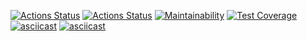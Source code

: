 [![Actions Status](https://github.com/eropka11/frontend-project-lvl2/workflows/hexlet-check/badge.svg)](https://github.com/eropka11/frontend-project-lvl2/actions)
[![Actions Status](https://github.com/eropka11/frontend-project-lvl2/workflows/eslint-check/badge.svg)](https://github.com/eropka11/frontend-project-lvl2/actions)
[![Maintainability](https://api.codeclimate.com/v1/badges/80b465419344f51d16ed/maintainability)](https://codeclimate.com/github/eropka11/frontend-project-lvl2/maintainability)
[![Test Coverage](https://api.codeclimate.com/v1/badges/80b465419344f51d16ed/test_coverage)](https://codeclimate.com/github/eropka11/frontend-project-lvl2/test_coverage)
[![asciicast](https://asciinema.org/a/439815.svg)](https://asciinema.org/a/439815)
[![asciicast](https://asciinema.org/a/455999.svg)](https://asciinema.org/a/455999)
